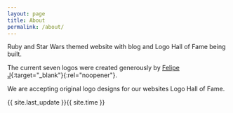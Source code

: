 ```yaml
---
layout: page
title: About
permalink: /about/
---
```


Ruby and Star Wars themed website with blog and Logo Hall of Fame being built.

The current seven logos were created generously by [Felipe J](https://github.com/Felipe-J){:target="_blank"}{:rel="noopener"}.

We are accepting original logo designs for our websites Logo Hall of Fame.

<p>{{ site.last_update }}{{ site.time }}</p> 
  